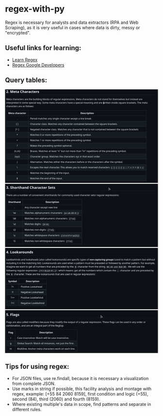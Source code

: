 # regex-with-py

Regex is necessary for analysts and data extractors (RPA and Web Scraping), as it is very useful in cases where data is dirty, messy or "encrypted".

## Useful links for learning:
- [Learn Regex](https://github.com/ziishaned/learn-regex)
- [Regex Google Developers](https://developers.google.com/edu/python/regular-expressions?hl=pt-br)

## Query tables:

![Metacaracter](images/metacharacters.png)
![Joints](images/joints.png)
![Metacaracter](images/lookaround.png)
![Flags](images/flags.png)

## Tips for using regex:

- For JSON files, use re.findall, because it is necessary a visualization from complete JSON.
- Use marks in string if possible, this facility analysis and montage with regex, example: [+55 84 2060 8159], first condition and logic (+55), second (84), third (2060) and fourth (8159).
- Where existing multiple's data in scope, find patterns and separate in different rules.
